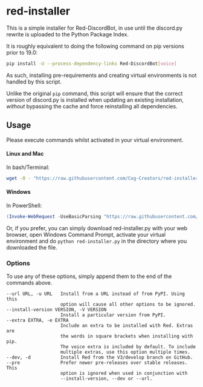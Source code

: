 # red-installer

This is a simple installer for Red-DiscordBot, in use until the discord.py rewrite is
uploaded to the Python Package Index.

It is roughly equivalent to doing the following command on pip versions prior to 19.0:
```bash
pip install -U --process-dependency-links Red-DiscordBot[voice]
```

As such, installing pre-requirements and creating virtual environments is not handled by
this script.

Unlike the original `pip` command, this script will ensure that the correct version of
discord.py is installed when updating an existing installation, *without* bypassing the
cache and force reinstalling all dependencies.

## Usage
Please execute commands whilst activated in your virtual environment.

#### Linux and Mac
In bash/Terminal:
```bash
wget -O - "https://raw.githubusercontent.com/Cog-Creators/red-installer/master/red-installer.py" | python3 -
```

#### Windows
In PowerShell:
```powershell
(Invoke-WebRequest -UseBasicParsing "https://raw.githubusercontent.com/Cog-Creators/red-installer/master/red-installer.py").Content | python -
```

Or, if you prefer, you can simply download red-installer.py with your web browser, open
Windows Command Prompt, activate your virtual environment and do `python
red-installer.py` in the directory where you downloaded the file.

### Options
To use any of these options, simply append them to the end of the commands above.
```
--url URL, -u URL   Install from a URL instead of from PyPI. Using this
                    option will cause all other options to be ignored.
--install-version VERSION, -V VERSION
                    Install a particular version from PyPI.
--extra EXTRA, -e EXTRA
                    Include an extra to be installed with Red. Extras are
                    the words in square brackets when installing with pip.
                    The voice extra is included by default. To include
                    multiple extras, use this option multiple times.
--dev, -d           Install Red from the V3/develop branch on GitHub.
--pre               Prefer newer pre-releases over stable releases. This
                    option is ignored when used in conjunction with
                    --install-version, --dev or --url.
```
